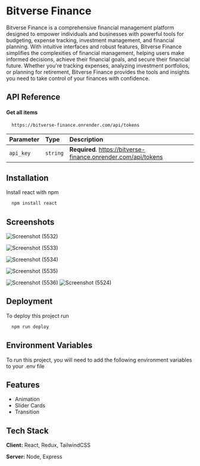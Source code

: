 
# Bitverse Finance

Bitverse Finance is a comprehensive financial management platform designed to empower individuals and businesses with powerful tools for budgeting, expense tracking, investment management, and financial planning. With intuitive interfaces and robust features, Bitverse Finance simplifies the complexities of financial management, helping users make informed decisions, achieve their financial goals, and secure their financial future. Whether you're tracking expenses, analyzing investment portfolios, or planning for retirement, Bitverse Finance provides the tools and insights you need to take control of your finances with confidence.


## API Reference

#### Get all items

```http
  https://bitverse-finance.onrender.com/api/tokens
```

| Parameter | Type     | Description                |
| :-------- | :------- | :------------------------- |
| `api_key` | `string` | **Required**. https://bitverse-finance.onrender.com/api/tokens |




## Installation

Install react with npm

```bash
  npm install react
```
    
## Screenshots

![Screenshot (5532)](https://github.com/AhamadShaikh/bitverse-finance/assets/115461870/f4367514-e2fa-449b-ae0e-9c94f9dc915b)

![Screenshot (5533)](https://github.com/AhamadShaikh/bitverse-finance/assets/115461870/3277bcf8-771a-4769-8cb1-1209f284f90c)

![Screenshot (5534)](https://github.com/AhamadShaikh/bitverse-finance/assets/115461870/4535ec65-5a5f-44bc-8c2d-4c20eccd1b4f)

![Screenshot (5535)](https://github.com/AhamadShaikh/bitverse-finance/assets/115461870/b47b5498-490a-47f6-ac0e-641dece0fd26)


![Screenshot (5536)](https://github.com/AhamadShaikh/bitverse-finance/assets/115461870/efc38b85-7f82-484b-909f-8ea1421db853)
![Screenshot (5524)](https://github.com/AhamadShaikh/bitverse-finance/assets/115461870/ea5da58a-c4f5-4b66-ac45-c4b902766f76)
## Deployment

To deploy this project run

```bash
  npm run deploy
```


## Environment Variables

To run this project, you will need to add the following environment variables to your .env file



## Features

- Animation
- Slider Cards
- Transition



## Tech Stack

**Client:** React, Redux, TailwindCSS

**Server:** Node, Express

